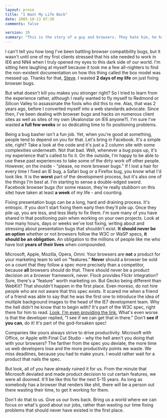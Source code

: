 ```yaml
---
layout: prose
title: "I Want My Life Back"
date: 2005-10-13 07:30
comments: false

version: 20
summary: "This is the story of a guy and browsers. They hate him, he hates them. Nothing additional can really be said without spilling blood."
---
```


I can't tell you how long I've been battling browser compatibility bugs, but it wasn't until one of my first clients stressed that his site needed to work in IE6 and NN4 when I truly opened my eyes to this dark side of our world. I'm sitting here laughing at myself because it took me a few all-nighters to find the non-existent documentation on how this thing called the box model was messed up. Thanks for that, [Steve][1]. I wasted **2 days of my life** on just fixing browser bugs.

But what doesn't kill you makes you stronger right? So I tried to learn from the experience rather, although I really wanted to fly myself to Redmond or Silicon Valley to assassinate the fools who did this to me. Alas, that was 2 years ago, before I converted myself into a web standards advocate. Since then, I've been dealing with browser bugs and hacks on numerous client sites as well as sites of my own (Avalonstar on IE6 anyone?). I'm sure I've wasted **a full few weeks** or so dedicating time to fix positioning problems.

Being a bug basher isn't a fun job. Yet, when you're good at something, people tend to depend on you for that. Let's bring in Facebook. It's a simple site, right? Take a look at the code and it's just a 2 column site with some complexities underneath. Not that bad. Well, whenever a bug pops up, it's my experience that's called to fix it. On the outside, I'm happy to be able to use these past experiences to take some of the dirty work off other people. However, on the inside - "please, no more browser bugs." If I lost a hair for every time I fixed an IE bug, a Safari bug or a Firefox bug, you know what I'd look like. It is the **worst** part of the development process, but it's also one of the things I'm best at. I'm starting to sense a double-edged sword. Facebook browser bugs (for some reason, they're really stubborn on this site) have taken at least **a week** of my life - and counting.

Fixing presentation bugs can be a long, hard and draining process. It's entropic. If you don't start fixing them early then they'll pile up. Once they pile up, you are less, and less likely to fix them. I'm sure many of you have shared in that positioning pain when working on your own projects. Look at how many hours, days or weeks we've lost fixing, writing about and stressing about presentation bugs that shouldn't exist. **It should never be an option** whether or not browsers follow the W3C or WaSP specs, **it should be an obligation.** An obligation to the millions of people like me who have lost **years of their lives** when compounded.

Microsoft, Apple, Mozilla, Opera, Omni: Your browsers are **not** a product for your marketing team to sell on "features." **Never** should a browser be sold on a count that they follow a spec more precisely than a competitor, because **all** browsers should do that. There should never be a product decision on a browser framework, never. Flock provides Flickr integration? Sure, there's a "feature" worth marketing on. But Gecko being different than WebKit? That shouldn't happen in the first place. Even moreso, do not hire people who are not aware that this spec exists. It scared me when a friend of a friend was able to say that he was the first one to introduce the idea of multiple background images to the head of the IE7 development team. Why the hell didn't he know that to begin with? It's part of the W3C spec, right there for him to read. [Look, I'm even providing the link.][2] What's even worse is that the developer replied, "I see if we can get that in there." Don't **see if you can**, do it! It's part of the god-forsaken spec!

Companies like yours always strive to drive productivity. Microsoft with Office, or Apple with Final Cut Studio - why the hell aren't you doing that with your browsers? The farther from the spec you deviate, the more time us web developers lose and the more productivity points we waste. We miss deadlines, because you had to make yours. I would rather wait for a product that nails the spec.

But look, all of you have already ruined it for us. From the minute that Microsoft deviated and made product decision to cut certain features, we were all doomed. It'll be like this for the next 5-15 years. As long as somebody has a browser that renders like shit, there will be a person out there wasting their time, to get it working for them.

Don't do that to us. Give us our lives back. Bring us a world where we can focus on what's good about our jobs, rather than wasting our time fixing problems that should never have existed in the first place.

 [1]: http://votewatch.us
 [2]: http://www.w3.org/TR/2005/WD-css3-background-20050216/#layering
